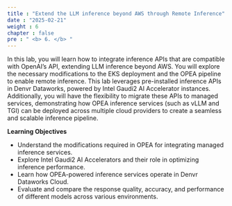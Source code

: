 ```yaml
---
title : "Extend the LLM inference beyond AWS through Remote Inference"
date : "2025-02-21"
weight : 6
chapter : false
pre : " <b> 6. </b> "
---
```


In this lab, you will learn how to integrate inference APIs that are compatible with OpenAI’s API, extending LLM inference beyond AWS. You will explore the necessary modifications to the EKS deployment and the OPEA pipeline to enable remote inference. This lab leverages pre-installed inference APIs in Denvr Dataworks, powered by Intel Gaudi2 AI Accelerator instances. Additionally, you will have the flexibility to migrate these APIs to managed services, demonstrating how OPEA inference services (such as vLLM and TGI) can be deployed across multiple cloud providers to create a seamless and scalable inference pipeline.

**Learning Objectives**
+ Understand the modifications required in OPEA for integrating managed inference services.
+ Explore Intel Gaudi2 AI Accelerators and their role in optimizing inference performance.
+ Learn how OPEA-powered inference services operate in Denvr Dataworks Cloud.
+ Evaluate and compare the response quality, accuracy, and performance of different models across various environments.